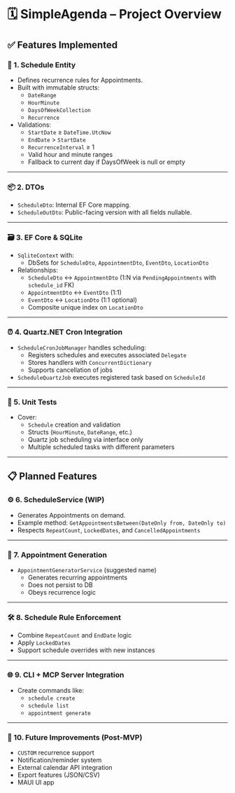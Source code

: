 # 🗓️ SimpleAgenda – Project Overview

## ✅ Features Implemented

### 🧱 1. Schedule Entity
- Defines recurrence rules for Appointments.
- Built with immutable structs:
  - `DateRange`
  - `HourMinute`
  - `DaysOfWeekCollection`
  - `Recurrence`
- Validations:
  - `StartDate` ≥ `DateTime.UtcNow`
  - `EndDate` > `StartDate`
  - `RecurrenceInterval` ≥ 1
  - Valid hour and minute ranges
  - Fallback to current day if DaysOfWeek is null or empty

---

### 📦 2. DTOs
- `ScheduleDto`: Internal EF Core mapping.
- `ScheduleOutDto`: Public-facing version with all fields nullable.

---

### 🗃️ 3. EF Core & SQLite
- `SqliteContext` with:
  - DbSets for `ScheduleDto`, `AppointmentDto`, `EventDto`, `LocationDto`
- Relationships:
  - `ScheduleDto` ↔ `AppointmentDto` (1:N via `PendingAppointments` with `schedule_id` FK)
  - `AppointmentDto` ↔ `EventDto` (1:1)
  - `EventDto` ↔ `LocationDto` (1:1 optional)
  - Composite unique index on `LocationDto`

---

### ⏰ 4. Quartz.NET Cron Integration
- `ScheduleCronJobManager` handles scheduling:
  - Registers schedules and executes associated `Delegate`
  - Stores handlers with `ConcurrentDictionary`
  - Supports cancellation of jobs
- `ScheduleQuartzJob` executes registered task based on `ScheduleId`

---

### 🧪 5. Unit Tests
- Cover:
  - `Schedule` creation and validation
  - Structs (`HourMinute`, `DateRange`, etc.)
  - Quartz job scheduling via interface only
  - Multiple scheduled tasks with different parameters

---

## 📋 Planned Features

### ⚙️ 6. ScheduleService (WIP)
- Generates Appointments on demand.
- Example method: `GetAppointmentsBetween(DateOnly from, DateOnly to)`
- Respects `RepeatCount`, `LockedDates`, and `CancelledAppointments`

---

### 📆 7. Appointment Generation
- `AppointmentGeneratorService` (suggested name)
  - Generates recurring appointments
  - Does not persist to DB
  - Obeys recurrence logic

---

### 🛠️ 8. Schedule Rule Enforcement
- Combine `RepeatCount` and `EndDate` logic
- Apply `LockedDates`
- Support schedule overrides with new instances

---

### 🌐 9. CLI + MCP Server Integration
- Create commands like:
  - `schedule create`
  - `schedule list`
  - `appointment generate`

---

### 💬 10. Future Improvements (Post-MVP)
- `CUSTOM` recurrence support
- Notification/reminder system
- External calendar API integration
- Export features (JSON/CSV)
- MAUI UI app